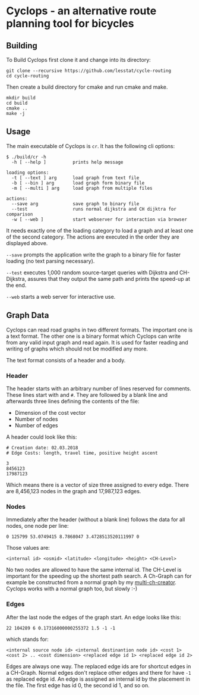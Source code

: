 # Cyclops - an alternative route planning tool for bicycles

## Building
To Build Cyclops first clone it and change into its directory:

``` shell
git clone --recursive https://github.com/lesstat/cycle-routing
cd cycle-routing
```

Then create a build directory for cmake and run cmake and make.


``` shell
mkdir build
cd build
cmake ..
make -j
```

## Usage
The main executable of Cyclops is ``cr``. It has the following cli options:
``` shell
$ ./build/cr -h
  -h [ --help ]          prints help message

loading options:
  -t [ --text ] arg      load graph from text file
  -b [ --bin ] arg       load graph form binary file
  -m [ --multi ] arg     load graph from multiple files

actions:
  --save arg             save graph to binary file
  --test                 runs normal dijkstra and CH dijktra for comparison
  -w [ --web ]           start webserver for interaction via browser
```
It needs exactly one of the loading category to load a graph and at
least one of the second category. The actions are executed in the
order they are displayed above. 

``--save`` prompts the application
write the graph to a binary file for faster loading (no text parsing necessary).

``--test`` executes 1,000 random source-target queries with Dijkstra
and CH-Dijkstra, assures that they output the same path and prints the
speed-up at the end.

``--web`` starts a web server for interactive use.

## Graph Data
Cyclops can read road graphs in two different formats. The important
one is a text format. The other one is a binary format which Cyclops
can write from any valid input graph and read again. It is used for
faster reading and writing of graphs which should not be modified any
more.

The text format consists of a header and a body.

### Header
The header starts with an arbitrary number of lines reserved for
comments. These lines start with and ``#``. They are followed by a
blank line and afterwards three lines defining the contents of the
file:
- Dimension of the cost vector
- Number of nodes
- Number of edges

A header could look like this:
``` 
# Creation date: 02.03.2018
# Edge Costs: length, travel time, positive height ascent

3
8456123
17987123
```
Which means there is a vector of size three assigned to every
edge. There are 8,456,123 nodes in the graph and 17,987,123 edges.

### Nodes
Immediately after the header (without a blank line) follows the data for all nodes, one node
per line:
``` 
0 125799 53.0749415 8.7868047 3.4728513520111997 0
``` 
Those values are:
```
<internal id> <osmid> <latitude> <longitude> <height> <CH-Level>
```
No two nodes are allowed to have the same internal id. The CH-Level is
important for the speeding up the shortest path search. A Ch-Graph can
for example be constructed from a normal graph by my [multi-ch-creator](https://github.com/lesstat/multi-ch-creator).
Cyclops works with a normal graph too, but slowly :-)

### Edges
After the last node the edges of the graph start. An edge looks like
this:
``` 
22 104289 6 0.17316000000255372 1.5 -1 -1
```
which stands for:
``` 
<internal source node id> <internal destinantion node id> <cost 1>
<cost 2> .. <cost dimension> <replaced edge id 1> <replaced edge id 2>
```
Edges are always one way. The replaced edge ids are for shortcut edges in
a CH-Graph. Normal edges don't replace other edges and there for have
``-1`` as replaced edge id. An edge is assigned an internal id by the
placement in the file. The first edge has id 0, the second id 1, and
so on.





